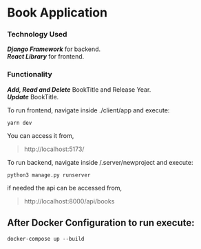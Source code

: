 # Book Application
### Technology Used
***Django Framework*** for backend.  
***React Library*** for frontend.
### Functionality
***Add, Read and Delete*** BookTitle and Release Year.  
***Update*** BookTitle.

To run frontend, navigate inside ./client/app and execute:  
```
yarn dev
```
You can access it from,  

> http://localhost:5173/

To run backend, navigate inside /.server/newproject and execute:  
```
python3 manage.py runserver
```
if needed the api can be accessed from,
> http://localhost:8000/api/books


## After Docker Configuration to run execute:
```
docker-compose up --build
```
